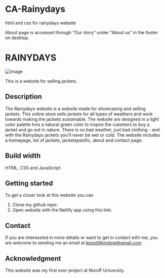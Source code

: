 # CA-Rainydays

html and css for rainydays website

About page is accessed through "Our story" under "About us" in the footer on desktop.

# RAINYDAYS 

![image](https://github.com/LillKonst/rainydays-test-js/assets/126065743/d2f30e81-dcfc-4bf3-a379-9dc01a41b3fc)


This is a website for selling jackets. 

## Description
The Rainydays website is a website made for showcasing and selling jackets. This online store sells jackets for all types of weathers and work towards making the jackets sustainable. The website are designed in a light color palette hvis a natural green color to inspire the cutomers to buy a jacket and go out in nature. There is no bad weather, just bad clothing - and with the Rainydays jackets you'll never be wet or cold. 
The website includes a homepage, list of jackets, jacketspesific, about and contact page. 

## Build width
HTML, CSS and JavaScript

## Getting started
To get a closer look at this website you can 
1. Clone my github repo:
2. Open website with the Netlify app using this link:

## Contact 
If you are interessted in more details or want to get in contact with me, you are welcome to sending me an email at konstlillkristine@gmail.com

## Acknowledgment
This website was my first ever project at Noroff University.
